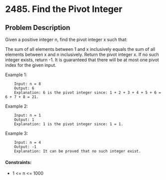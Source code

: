 # 2485. Find the Pivot Integer

## Problem Description

Given a positive integer n, find the pivot integer x such that:

The sum of all elements between 1 and x inclusively equals the sum of all elements between x and n inclusively.
Return the pivot integer x. If no such integer exists, return -1. It is guaranteed that there will be at most one pivot index for the given input.

 

Example 1:

        Input: n = 8
        Output: 6
        Explanation: 6 is the pivot integer since: 1 + 2 + 3 + 4 + 5 + 6 = 6 + 7 + 8 = 21.

Example 2:

        Input: n = 1
        Output: 1
        Explanation: 1 is the pivot integer since: 1 = 1.

Example 3:

        Input: n = 4
        Output: -1
        Explanation: It can be proved that no such integer exist.
 

#### Constraints:

- 1 <= n <= 1000

